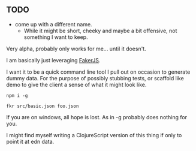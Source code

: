 ## TODO
- come up with a different name. 
  - While it might be short, cheeky and maybe a bit offensive, not something I want to keep.

Very alpha, probably only works for me... until it doesn't.

I am basically just leveraging [FakerJS](https://github.com/marak/Faker.js/). 

I want it to be a quick command line tool I pull out on occasion to generate dummy data.
For the purpose of possibly stubbing tests, or scaffold like demo to give the client a sense of what it might look like.


`npm i -g`

`fkr src/basic.json foo.json`

If you are on windows, all hope is lost. As in -g probably does nothing for you.

I might find myself writing a ClojureScript version of this thing if only to point it at edn data.
